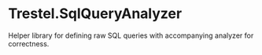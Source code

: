# Trestel.SqlQueryAnalyzer
Helper library for defining raw SQL queries with accompanying analyzer for correctness.
